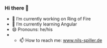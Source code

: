 ### Hi there 👋

- 🔭 I’m currently working on Ring of Fire
- 🌱 I’m currently learning Angular
- 😄 Pronouns: he/his
- - 📫 How to reach me: www.nils-spiller.de
<!--
**nilsSpi/nilsSpi** is a ✨ _special_ ✨ repository because its `README.md` (this file) appears on your GitHub profile.

Here are some ideas to get you started:

- 🔭 I’m currently working on ...
- 🌱 I’m currently learning ...
- 👯 I’m looking to collaborate on ...
- 🤔 I’m looking for help with ...
- 💬 Ask me about ...
- 📫 How to reach me: ...
- 😄 Pronouns: ...
- ⚡ Fun fact: ...
-->
